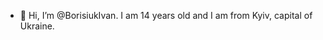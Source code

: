- 👋 Hi, I’m @BorisiukIvan. I am 14 years old and I am from Kyiv, capital of Ukraine. 
<!---
BorisiukIvan/BorisiukIvan is a ✨ special ✨ repository because its `README.md` (this file) appears on your GitHub profile.
You can click the Preview link to take a look at your changes.
--->
